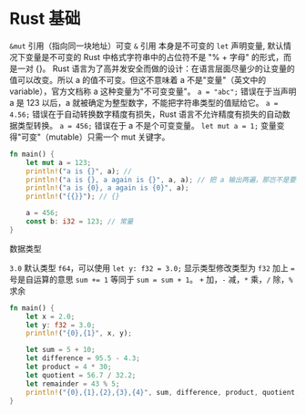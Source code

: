 # Rust 基础

`&mut` 引用（指向同一块地址）可变
`&` 引用 本身是不可变的
`let` 声明变量, 默认情况下变量是不可变的
Rust 中格式字符串中的占位符不是 "% + 字母" 的形式，而是一对 {}。
Rust 语言为了高并发安全而做的设计：在语言层面尽量少的让变量的值可以改变。所以 a 的值不可变。但这不意味着 a 不是"变量"（英文中的 variable），官方文档称 a 这种变量为"不可变变量"。
`a = "abc";` 错误在于当声明 a 是 123 以后，a 就被确定为整型数字，不能把字符串类型的值赋给它。
`a = 4.56;` 错误在于自动转换数字精度有损失，Rust 语言不允许精度有损失的自动数据类型转换。
`a = 456;` 错误在于 a 不是个可变变量。
`let mut a = 1;` 变量变得"可变"（mutable）只需一个 mut 关键字。

```rust
fn main() {
    let mut a = 123;
    println!("a is {}", a); //
    println!("a is {}, a again is {}", a, a); // 把 a 输出两遍，那岂不是要写成
    println!("a is {0}, a again is {0}", a);
    println!("{{}}"); // {}

    a = 456;
    const b: i32 = 123; // 常量
}

```

数据类型

`3.0` 默认类型 `f64`，可以使用 `let y: f32 = 3.0;` 显示类型修改类型为 `f32`
加上 `=` 号是自运算的意思 `sum += 1` 等同于 `sum = sum + 1`。
`+` 加，`-` 减，`*` 乘，`/` 除，`%` 求余

```rust
fn main() {
    let x = 2.0;
    let y: f32 = 3.0;
    println!("{0},{1}", x, y);

    let sum = 5 + 10;
    let difference = 95.5 - 4.3;
    let product = 4 * 30;
    let quotient = 56.7 / 32.2;
    let remainder = 43 % 5;
    println!("{0},{1},{2},{3},{4}", sum, difference, product, quotient, remainder);
}

```
